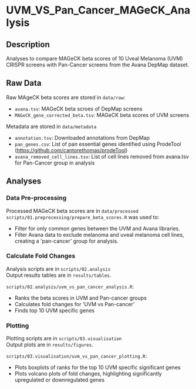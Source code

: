 # UVM_VS_Pan_Cancer_MAGeCK_Analysis

## Description
Analyses to compare MAGeCK beta scores of 10 Uveal Melanoma (UVM) CRISPR screens with Pan-Cancer screens from the Avana DepMap dataset.

## Raw Data
Raw MAgeCK beta scores are stored in `data/raw`:
- `avana.tsv`: MAGeCK beta scroes of DepMap screens
- `MAGeCK_gene_corrected_beta.tsv`: MAGeCK beta scores of UVM screens  

Metadata are stored in `data/metadata`
- `annotation.tsv`: Downloaded annotations from DepMap
- `pan_genes.csv`: List of pan essential genes identified using ProdeTool (https://github.com/cantorethomas/prodeTool)
- `avana_removed_cell_lines.tsv`: List of cell lines removed from avana.tsv for Pan-Cancer group in analysis  

## Analyses

### Data Pre-processing
Processed MAGeCK beta scores are in `data/processed`  
`scripts/01.preprocessing/prepare_beta_scores.R` was used to:
- Filter for only common genes between the UVM and Avana libraries.
- Filter Avana data to exclude melanoma and uveal melanoma cell lines, creating a 'pan-cancer' group for analysis.

### Calculate Fold Changes
Analysis scripts are in `scripts/02.analysis`  
Output results tables are in `results/tables`.  

`scripts/02.analysis/uvm_vs_pan_cancer_analysis.R`:
- Ranks the beta scores in UVM and Pan-cancer groups
- Calculates fold changes for 'UVM vs Pan-cancer'
- Finds top 10 UVM specific genes

### Plotting 
Plotting scripts are in `scripts/03.visualisation`  
Output plots are in `results/figures`.

`scripts/03.visualisation/uvm_vs_pan_cancer_plotting.R`:
- Plots boxplots of ranks for the top 10 UVM specific significant genes
- Plots volcano plots of fold changes, highlighting significantly upregulated or downregulated genes